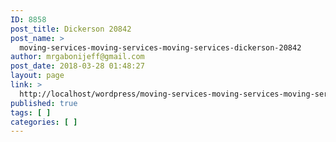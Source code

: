 ```yaml
---
ID: 8858
post_title: Dickerson 20842
post_name: >
  moving-services-moving-services-moving-services-dickerson-20842
author: mrgabonijeff@gmail.com
post_date: 2018-03-28 01:48:27
layout: page
link: >
  http://localhost/wordpress/moving-services-moving-services-moving-services-dickerson-20842/
published: true
tags: [ ]
categories: [ ]
---
```

